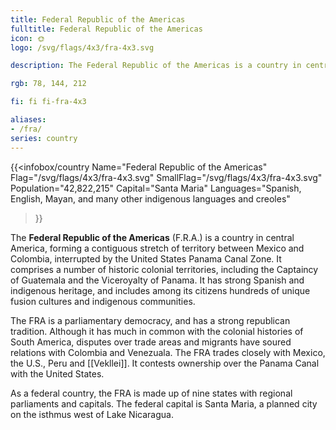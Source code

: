 ```yaml
---
title: Federal Republic of the Americas
fulltitle: Federal Republic of the Americas
icon: 🌞
logo: /svg/flags/4x3/fra-4x3.svg

description: The Federal Republic of the Americas is a country in central America, comprising a contiguous area between Mexico's southern border and Colombia.

rgb: 78, 144, 212

fi: fi fi-fra-4x3

aliases:
- /fra/
series: country
---
```

{{<infobox/country
     Name="Federal Republic of the Americas"
     Flag="/svg/flags/4x3/fra-4x3.svg"
     SmallFlag="/svg/flags/4x3/fra-4x3.svg"
     Population="42,822,215"
     Capital="Santa Maria"
     Languages="Spanish, English, Mayan, and many other indigenous languages and creoles"
 >}}

The **<span class="fi fi-fra-4x3"></span> Federal Republic of the Americas** (F.R.A.) is a country in central America, forming a contiguous stretch of territory between Mexico and Colombia, interrupted by the United States Panama Canal Zone. It comprises a number of historic colonial territories, including the Captaincy of Guatemala and the Viceroyalty of Panama. It has strong Spanish and indigenous heritage, and includes among its citizens hundreds of unique fusion cultures and indigenous communities.

The FRA is a parliamentary democracy, and has a strong republican tradition. Although it has much in common with the colonial histories of South America, disputes over trade areas and migrants have soured relations with Colombia and Venezuala. The FRA trades closely with Mexico, the U.S., Peru and [[Vekllei]]. It contests ownership over the Panama Canal with the United States.

As a federal country, the FRA is made up of nine states with regional parliaments and capitals. The federal capital is Santa Maria, a planned city on the isthmus west of Lake Nicaragua.
